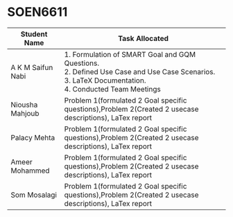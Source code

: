 # SOEN6611



| Student Name  | Task Allocated |
| -------- | -------- |
| A K M Saifun Nabi    | 1. Formulation of SMART Goal and GQM Questions.<br>2. Defined Use Case and Use Case Scenarios.<br>3. LaTeX Documentation.<br>4. Conducted Team Meetings|
| Niousha Mahjoub    | Problem 1(formulated 2 Goal specific questions),Problem 2(Created 2 usecase descriptions), LaTex report   |
| Palacy Mehta      | Problem 1(formulated 2 Goal specific questions),Problem 2(Created 2 usecase descriptions), LaTex report  |
|Ameer Mohammed | Problem 1(formulated 2 Goal specific questions),Problem 2(Created 2 usecase descriptions), LaTex report|
| Som Mosalagi| Problem 1(formulated 2 Goal specific questions),Problem 2(Created 2 usecase descriptions), LaTex report|
